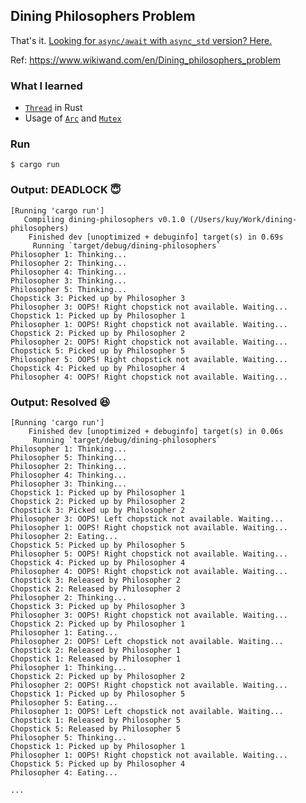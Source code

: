 ## Dining Philosophers Problem

That's it. [Looking for `async/await` with `async_std` version? Here.](https://github.com/kuy/dining-philosophers-aa)

Ref: https://www.wikiwand.com/en/Dining_philosophers_problem

### What I learned

- [`Thread`](https://doc.rust-lang.org/std/thread/index.html) in Rust
- Usage of [`Arc`](https://doc.rust-lang.org/std/sync/struct.Arc.html) and [`Mutex`](https://doc.rust-lang.org/std/sync/struct.Mutex.html)

### Run

```
$ cargo run
```

### Output: DEADLOCK 😇

```
[Running 'cargo run']
   Compiling dining-philosophers v0.1.0 (/Users/kuy/Work/dining-philosophers)
    Finished dev [unoptimized + debuginfo] target(s) in 0.69s
     Running `target/debug/dining-philosophers`
Philosopher 1: Thinking...
Philosopher 2: Thinking...
Philosopher 4: Thinking...
Philosopher 3: Thinking...
Philosopher 5: Thinking...
Chopstick 3: Picked up by Philosopher 3
Philosopher 3: OOPS! Right chopstick not available. Waiting...
Chopstick 1: Picked up by Philosopher 1
Philosopher 1: OOPS! Right chopstick not available. Waiting...
Chopstick 2: Picked up by Philosopher 2
Philosopher 2: OOPS! Right chopstick not available. Waiting...
Chopstick 5: Picked up by Philosopher 5
Philosopher 5: OOPS! Right chopstick not available. Waiting...
Chopstick 4: Picked up by Philosopher 4
Philosopher 4: OOPS! Right chopstick not available. Waiting...
```

### Output: Resolved 😆

```
[Running 'cargo run']
    Finished dev [unoptimized + debuginfo] target(s) in 0.06s
     Running `target/debug/dining-philosophers`
Philosopher 1: Thinking...
Philosopher 5: Thinking...
Philosopher 2: Thinking...
Philosopher 4: Thinking...
Philosopher 3: Thinking...
Chopstick 1: Picked up by Philosopher 1
Chopstick 2: Picked up by Philosopher 2
Chopstick 3: Picked up by Philosopher 2
Philosopher 3: OOPS! Left chopstick not available. Waiting...
Philosopher 1: OOPS! Right chopstick not available. Waiting...
Philosopher 2: Eating...
Chopstick 5: Picked up by Philosopher 5
Philosopher 5: OOPS! Right chopstick not available. Waiting...
Chopstick 4: Picked up by Philosopher 4
Philosopher 4: OOPS! Right chopstick not available. Waiting...
Chopstick 3: Released by Philosopher 2
Chopstick 2: Released by Philosopher 2
Philosopher 2: Thinking...
Chopstick 3: Picked up by Philosopher 3
Philosopher 3: OOPS! Right chopstick not available. Waiting...
Chopstick 2: Picked up by Philosopher 1
Philosopher 1: Eating...
Philosopher 2: OOPS! Left chopstick not available. Waiting...
Chopstick 2: Released by Philosopher 1
Chopstick 1: Released by Philosopher 1
Philosopher 1: Thinking...
Chopstick 2: Picked up by Philosopher 2
Philosopher 2: OOPS! Right chopstick not available. Waiting...
Chopstick 1: Picked up by Philosopher 5
Philosopher 5: Eating...
Philosopher 1: OOPS! Left chopstick not available. Waiting...
Chopstick 1: Released by Philosopher 5
Chopstick 5: Released by Philosopher 5
Philosopher 5: Thinking...
Chopstick 1: Picked up by Philosopher 1
Philosopher 1: OOPS! Right chopstick not available. Waiting...
Chopstick 5: Picked up by Philosopher 4
Philosopher 4: Eating...

...
```
